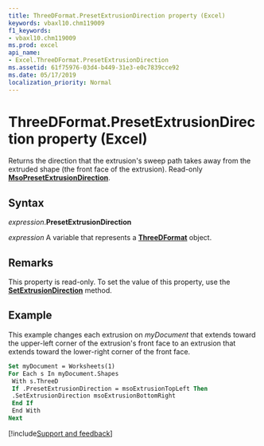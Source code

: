 ```yaml
---
title: ThreeDFormat.PresetExtrusionDirection property (Excel)
keywords: vbaxl10.chm119009
f1_keywords:
- vbaxl10.chm119009
ms.prod: excel
api_name:
- Excel.ThreeDFormat.PresetExtrusionDirection
ms.assetid: 61f75976-03d4-b449-31e3-e0c7839cce92
ms.date: 05/17/2019
localization_priority: Normal
---
```



# ThreeDFormat.PresetExtrusionDirection property (Excel)

Returns the direction that the extrusion's sweep path takes away from the extruded shape (the front face of the extrusion). Read-only **[MsoPresetExtrusionDirection](office.msopresetextrusiondirection.md)**.

## Syntax

_expression_.**PresetExtrusionDirection**

_expression_ A variable that represents a **[ThreeDFormat](Excel.ThreeDFormat.md)** object.


## Remarks

This property is read-only. To set the value of this property, use the **[SetExtrusionDirection](Excel.ThreeDFormat.SetExtrusionDirection.md)** method.


## Example

This example changes each extrusion on _myDocument_ that extends toward the upper-left corner of the extrusion's front face to an extrusion that extends toward the lower-right corner of the front face.

```vb
Set myDocument = Worksheets(1) 
For Each s In myDocument.Shapes 
 With s.ThreeD 
 If .PresetExtrusionDirection = msoExtrusionTopLeft Then 
 .SetExtrusionDirection msoExtrusionBottomRight 
 End If 
 End With 
Next
```



[!include[Support and feedback](~/includes/feedback-boilerplate.md)]